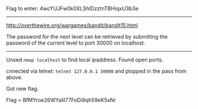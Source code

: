 Flag to enter: 4wcYUJFw0k0XLShlDzztnTBHiqxU3b3e

* * * * 

http://overthewire.org/wargames/bandit/bandit15.html

The password for the next level can be retrieved by submitting the password of the current level to port 30000 on localhost.


* * * * * 

Unsed `nmap localhost` to find local ipaddress. Found open ports. 

cnnected via telnet: `telnet 127.0.0.1 30000` and plopped in the pass from above. 

Got new flag. 

Flag = BfMYroe26WYalil77FoDi9qh59eK5xNr
